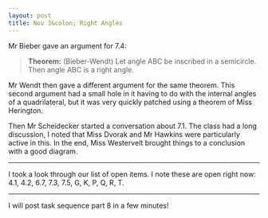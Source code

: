 ```yaml
---
layout: post
title: Nov 3&colon; Right Angles
---
```


Mr Bieber gave an argument for 7.4:

> **Theorem:** (Bieber-Wendt) Let angle ABC be inscribed in a semicircle. Then angle
> ABC is a right angle.

Mr Wendt then gave a different argument for the same theorem. This second argument
had a small hole in it having to do with the internal angles of a quadrilateral,
but it was very quickly patched using a theorem of Miss Herington.

Then Mr Scheidecker started a conversation about 7.1. The class had a long discussion,
I noted that Miss Dvorak and Mr Hawkins were particularly active in this. In the end,
Miss Westervelt brought things to a conclusion with a good diagram.

----

I took a look through our list of open items. I note these are open right now:
4.1, 4.2, 6.7, 7.3, 7.5, G, K, P, Q, R, T.

----

I will post task sequence part 8 in a few minutes!
